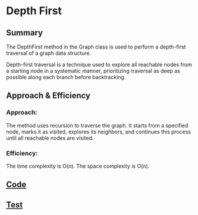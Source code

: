 # Depth First

## Summary
The DepthFirst method in the Graph class is used to perform a depth-first traversal of a graph data structure. 

Depth-first traversal is a technique used to explore all reachable nodes from a starting node in a systematic manner, prioritizing traversal as deep as possible along each branch before backtracking.

## Approach & Efficiency
### Approach:
The method uses recursion to traverse the graph. It starts from a specified node, marks it as visited, explores its neighbors, and continues this process until all reachable nodes are visited.
### Efficiency:
The time complexity is O(n).
The space complexity is O(n).

## [Code](https://github.com/ammarAltarawneh/data-structures-and-algorithms-2/blob/master/data-structures-and-algorithms-2/Graph.cs)
## [Test](https://github.com/ammarAltarawneh/data-structures-and-algorithms-2/blob/master/data-structures-and-algorithms-Test/UnitTest1.cs)